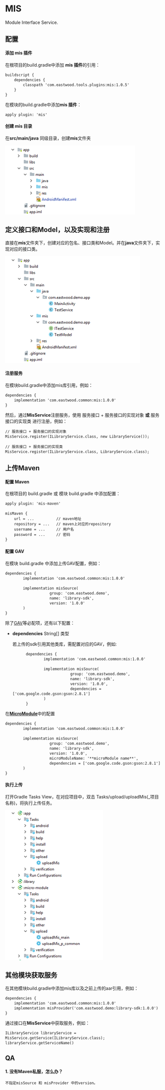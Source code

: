 # MIS
Module Interface Service.

## 配置

#### 添加 mis 插件

在根项目的build.gradle中添加 **mis 插件**的引用：
```
buildscript {
    dependencies {
        classpath 'com.eastwood.tools.plugins:mis:1.0.5'
    }
}
```

在模块的build.gradle中添加**mis 插件**：
```
apply plugin: 'mis' 
```

#### 创建 mis 目录
在**src/main/java** 同级目录，创建**mis**文件夹
 
<img src='https://github.com/EastWoodYang/Mis/blob/master/picture/1.png'/>
 

## 定义接口和Model，以及实现和注册
直接在**mis**文件夹下，创建对应的包名、接口类和Model。并在**java**文件夹下，实现对应的接口类。
 
<img src='https://github.com/EastWoodYang/Mis/blob/master/picture/2.png'/>
 
#### 注册服务

在模块build.gradle中添加mis库引用，例如：

    dependencies {
        implementation 'com.eastwood.common:mis:1.0.0'
    }


然后，通过**MisService**注册服务，使用 服务接口 + 服务接口的实现对象 **或** 服务接口的实现类 进行注册，例如：

    // 服务接口 + 服务接口的实现对象
    MisService.register(ILibraryService.class, new LibraryService());
     
    // 服务接口 + 服务接口的实现类
    MisService.register(ILibraryService.class, LibraryService.class);


## 上传Maven

#### 配置 Maven
在根项目的 build.gradle 或 模块 build.gradle 中添加配置：

    apply plugin: 'mis-maven'
     
    misMaven {
        url = ...          // maven地址
        repository = ...   // maven上对应的repository
        username = ...     // 用户名
        password = ...     // 密码
    }

#### 配置 GAV
在模块 build.gradle 中添加上传GAV配置，例如：

    dependencies {
            implementation 'com.eastwood.common:mis:1.0.0'
            
            implementation misSource(
                        group: 'com.eastwood.demo',
                        name: 'library-sdk',
                        version: '1.0.0'
            )
    }
 
除了[GAV](https://maven.apache.org/guides/mini/guide-naming-conventions.html)等必配项，还有以下配置：
* **dependencies** String[] 类型
  
  若上传的sdk引用其他类库，需配置对应的GAV，例如:
  
            dependencies {
                    implementation 'com.eastwood.common:mis:1.0.0'
                    
                    implementation misSource(
                                group: 'com.eastwood.demo',
                                name: 'library-sdk',
                                version: '1.0.0',
                                dependencies = ['com.google.code.gson:gson:2.8.1']
                    )
            }

在[**MicroModule**](https://github.com/EastWoodYang/MicroModule)中的配置

    dependencies {
            implementation 'com.eastwood.common:mis:1.0.0'
            
            implementation misSource(
                        group: 'com.eastwood.demo',
                        name: 'library-sdk',
                        version: '1.0.0',
                        microModuleName: '**microModule name**',
                        dependencies = ['com.google.code.gson:gson:2.8.1']
            )
    }

#### 执行上传
打开Gradle Tasks View，在对应项目中，双击 Tasks/upload/uploadMis(_项目名称)，将执行上传任务。
 
<img src='https://github.com/EastWoodYang/Mis/blob/master/picture/3.png'/>


## 其他模块获取服务

在其他模块build.gradle中添加mis库以及之前上传的aar引用，例如：

    dependencies {
        implementation 'com.eastwood.common:mis:1.0.0'
        implementation misProvider('com.eastwood.demo:library-sdk:1.0.0')
    }


通过接口在**MisService**中获取服务，例如：

    ILibraryService libraryService = MisService.getService(ILibraryService.class);
    libraryService.getServiceName()
    
    
    
## QA
#### 1. 没有Maven私服，怎么办？

    不指定misSource 和 misProvider 中的version。